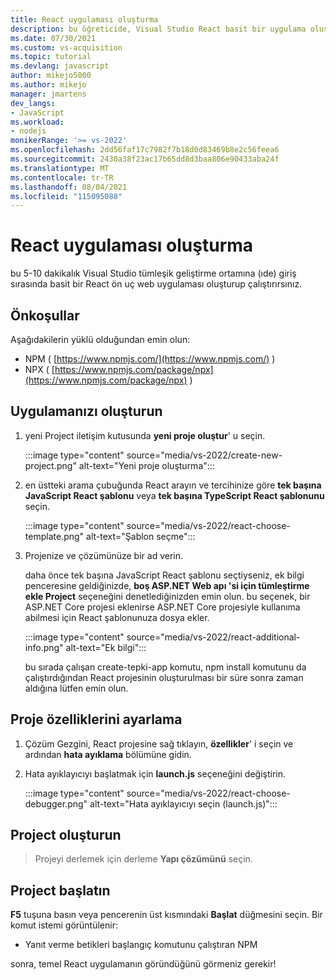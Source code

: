 ```yaml
---
title: React uygulaması oluşturma
description: bu öğreticide, Visual Studio React basit bir uygulama oluşturmayı öğrenin.
ms.date: 07/30/2021
ms.custom: vs-acquisition
ms.topic: tutorial
ms.devlang: javascript
author: mikejo5000
ms.author: mikejo
manager: jmartens
dev_langs:
- JavaScript
ms.workload:
- nodejs
monikerRange: '>= vs-2022'
ms.openlocfilehash: 2dd56faf17c7982f7b18d0d83469b8e2c56feea6
ms.sourcegitcommit: 2430a38f23ac17b65dd8d3baa806e90433aba24f
ms.translationtype: MT
ms.contentlocale: tr-TR
ms.lasthandoff: 08/04/2021
ms.locfileid: "115095088"
---
```

# <a name="create-a-react-app"></a>React uygulaması oluşturma

bu 5-10 dakikalık Visual Studio tümleşik geliştirme ortamına (ıde) giriş sırasında basit bir React ön uç web uygulaması oluşturup çalıştırırsınız.

## <a name="prerequisites"></a>Önkoşullar

Aşağıdakilerin yüklü olduğundan emin olun:

- NPM ( [https://www.npmjs.com/](https://www.npmjs.com/) ) 
- NPX ( [https://www.npmjs.com/package/npx](https://www.npmjs.com/package/npx) )

## <a name="create-your-app"></a>Uygulamanızı oluşturun

1. yeni Project iletişim kutusunda **yeni proje oluştur**' u seçin.

   :::image type="content" source="media/vs-2022/create-new-project.png" alt-text="Yeni proje oluşturma":::

1. en üstteki arama çubuğunda React arayın ve tercihinize göre **tek başına JavaScript React şablonu** veya **tek başına TypeScript React şablonunu** seçin.

   :::image type="content" source="media/vs-2022/react-choose-template.png" alt-text="Şablon seçme":::

1. Projenize ve çözümünüze bir ad verin. 

   daha önce tek başına JavaScript React şablonu seçtiyseniz, ek bilgi penceresine geldiğinizde, **boş ASP.NET Web apı 'si için tümleştirme ekle Project** seçeneğini denetlediğinizden emin olun. bu seçenek, bir ASP.NET Core projesi eklenirse ASP.NET Core projesiyle kullanıma abilmesi için React şablonunuza dosya ekler.

   :::image type="content" source="media/vs-2022/react-additional-info.png" alt-text="Ek bilgi":::

   bu sırada çalışan create-tepki-app komutu, npm install komutunu da çalıştırdığından React projesinin oluşturulması bir süre sonra zaman aldığına lütfen emin olun.

## <a name="set-the-project-properties"></a>Proje özelliklerini ayarlama

1. Çözüm Gezgini, React projesine sağ tıklayın, **özellikler**' i seçin ve ardından **hata ayıklama** bölümüne gidin.

1. Hata ayıklayıcıyı başlatmak için **launch.js** seçeneğini değiştirin.
 
   :::image type="content" source="media/vs-2022/react-choose-debugger.png" alt-text="Hata ayıklayıcıyı seçin (launch.js)":::

## <a name="build-your-project"></a>Project oluşturun

  >  Projeyi derlemek için derleme **Yapı çözümünü** seçin.

## <a name="start-your-project"></a>Project başlatın

**F5** tuşuna basın veya pencerenin üst kısmındaki **Başlat** düğmesini seçin. Bir komut istemi görüntülenir:

- Yanıt verme betikleri başlangıç komutunu çalıştıran NPM

sonra, temel React uygulamanın göründüğünü görmeniz gerekir!